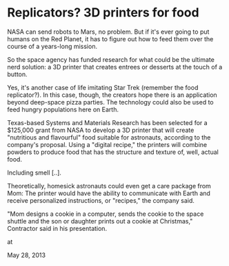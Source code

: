 # Replicators? 3D printers for food

NASA can send robots 
to Mars, no problem. But if it's ever going to put humans on the Red 
Planet, it has to figure out how to feed them over the course of a 
years-long mission.

So the space agency 
has funded research for what could be the ultimate nerd solution: a 3D 
printer that creates entrees or desserts at the touch of a button.


Yes, it's another case
 of life imitating Star Trek (remember the food replicator?). In this 
case, though, the creators hope there is an application beyond 
deep-space pizza parties. The technology could also be used to feed 
hungry populations here on Earth.


Texas-based Systems 
and Materials Research has been selected for a $125,000 grant from NASA 
to develop a 3D printer that will create "nutritious and flavourful" 
food suitable for astronauts, according to the company's proposal. Using a "digital 
recipe," the printers will combine powders to produce food that has the 
structure and texture of, well, actual food.

Including smell [..].


Theoretically, 
homesick astronauts could even get a care package from Mom: The printer 
would have the ability to communicate with Earth and receive 
personalized instructions, or "recipes," the company said.

"Mom designs a cookie 
in a computer, sends the cookie to the space shuttle and the son or 
daughter prints out a cookie at Christmas," Contractor said in his 
presentation.










at

May 28, 2013
















